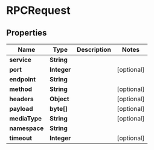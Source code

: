 

# RPCRequest


## Properties

Name | Type | Description | Notes
------------ | ------------- | ------------- | -------------
**service** | **String** |  | 
**port** | **Integer** |  |  [optional]
**endpoint** | **String** |  | 
**method** | **String** |  |  [optional]
**headers** | **Object** |  |  [optional]
**payload** | **byte[]** |  |  [optional]
**mediaType** | **String** |  |  [optional]
**namespace** | **String** |  | 
**timeout** | **Integer** |  |  [optional]



